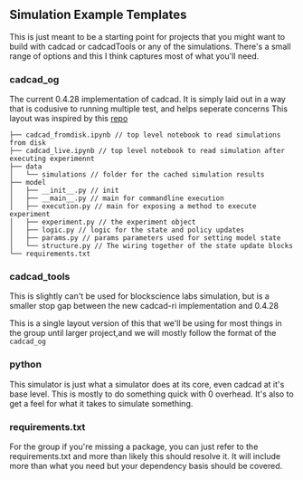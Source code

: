 ## Simulation Example Templates
This is just meant to be a starting point for projects that you might want to build with cadcad or cadcadTools or any of the simulations.
There's a small range of options and this I think captures most of what you'll need.

### cadcad_og
The current 0.4.28 implementation of cadcad. It is simply laid out in a way that is codusive to running multiple test, and helps seperate concerns
This layout was inspired by this [repo](https://github.com/BlockScience/filecoin-baseline-incentives/tree/ac3874ba98c3fe9a5b11e5682072aa04f980c655)

```
├── cadcad_fromdisk.ipynb // top level notebook to read simulations from disk
├── cadcad_live.ipynb // top level notebook to read simulation after executing experimennt
├── data
│   └── simulations // folder for the cached simulation results
├── model
│   ├── __init__.py // init
│   ├── __main__.py // main for commandline execution
│   ├── execution.py // main for exposing a method to execute experiment
│   ├── experiment.py // the experiment object
│   ├── logic.py // logic for the state and policy updates
│   ├── params.py // params parameters used for setting model state
│   └── structure.py // The wiring together of the state update blocks
└── requirements.txt 
```

### cadcad_tools
This is slightly can't be used for blockscience labs simulation, but is a smaller stop gap between the new cadcad-ri implementation and 0.4.28

This is a single layout version of this that we'll be using for most things in the group until larger project,and we will mostly follow the format 
of the `cadcad_og`


###  python
This simulator is just what a simulator does at its core, even cadcad at it's base level. This is mostly to do something quick with 0 overhead.
It's also to get a feel for what it takes to simulate something.


### requirements.txt
For the group if you're missing a package, you can just refer to the requirements.txt and more than likely this should resolve it. It will include 
more than what you need but your dependency basis should be covered.


